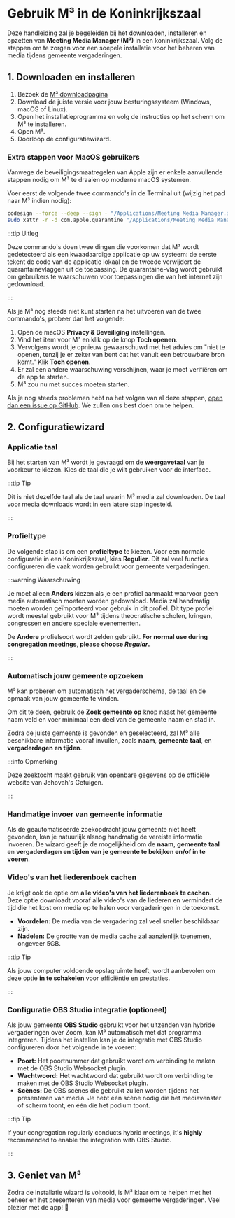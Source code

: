 # Gebruik M³ in de Koninkrijkszaal

Deze handleiding zal je begeleiden bij het downloaden, installeren en opzetten van **Meeting Media Manager (M³)** in een koninkrijkszaal. Volg de stappen om te zorgen voor een soepele installatie voor het beheren van media tijdens gemeente vergaderingen.

## 1. Downloaden en installeren

1. Bezoek de [M³ downloadpagina](https://github.com/sircharlo/meeting-media-manager/releases/latest)
2. Download de juiste versie voor jouw besturingssysteem (Windows, macOS of Linux).
3. Open het installatieprogramma en volg de instructies op het scherm om M³ te installeren.
4. Open M³.
5. Doorloop de configuratiewizard.

### Extra stappen voor MacOS gebruikers

Vanwege de beveiligingsmaatregelen van Apple zijn er enkele aanvullende stappen nodig om M³ te draaien op moderne macOS systemen.

Voer eerst de volgende twee commando's in de Terminal uit (wijzig het pad naar M³ indien nodig):

```bash
codesign --force --deep --sign - "/Applications/Meeting Media Manager.app"
sudo xattr -r -d com.apple.quarantine "/Applications/Meeting Media Manager.app"
```

:::tip Uitleg

Deze commando's doen twee dingen die voorkomen dat M³ wordt gedetecteerd als een kwaadaardige applicatie op uw systeem: de eerste tekent de code van de applicatie lokaal en de tweede verwijdert de quarantainevlaggen uit de toepassing. De quarantaine-vlag wordt gebruikt om gebruikers te waarschuwen voor toepassingen die van het internet zijn gedownload.

:::

Als je M³ nog steeds niet kunt starten na het uitvoeren van de twee commando's, probeer dan het volgende:

1. Open de macOS **Privacy & Beveiliging** instellingen.
2. Vind het item voor M³ en klik op de knop **Toch openen**.
3. Vervolgens wordt je opnieuw gewaarschuwd met het advies om "niet te openen, tenzij je er zeker van bent dat het vanuit een betrouwbare bron komt." Klik **Toch openen**.
4. Er zal een andere waarschuwing verschijnen, waar je moet verifiëren om de app te starten.
5. M³ zou nu met succes moeten starten.

Als je nog steeds problemen hebt na het volgen van al deze stappen, [open dan een issue op GitHub](https://github.com/sircharlo/meeting-media-manager/issues/new). We zullen ons best doen om te helpen.

## 2. Configuratiewizard

### Applicatie taal

Bij het starten van M³ wordt je gevraagd om de **weergavetaal** van je voorkeur te kiezen. Kies de taal die je wilt gebruiken voor de interface.

:::tip Tip

Dit is niet dezelfde taal als de taal waarin M³ media zal downloaden. De taal voor media downloads wordt in een latere stap ingesteld.

:::

### Profieltype

De volgende stap is om een **profieltype** te kiezen. Voor een normale configuratie in een Koninkrijkszaal, kies **Regulier**. Dit zal veel functies configureren die vaak worden gebruikt voor gemeente vergaderingen.

:::warning Waarschuwing

Je moet alleen **Anders** kiezen als je een profiel aanmaakt waarvoor geen media automatisch moeten worden gedownload. Media zal handmatig moeten worden geïmporteerd voor gebruik in dit profiel. Dit type profiel wordt meestal gebruikt voor M³ tijdens theocratische scholen, kringen, congressen en andere speciale evenementen.

De **Andere** profielsoort wordt zelden gebruikt. **For normal use during congregation meetings, please choose _Regular_.**

:::

### Automatisch jouw gemeente opzoeken

M³ kan proberen om automatisch het vergaderschema, de taal en de opmaak van jouw gemeente te vinden.

Om dit te doen, gebruik de **Zoek gemeente op** knop naast het gemeente naam veld en voer minimaal een deel van de gemeente naam en stad in.

Zodra de juiste gemeente is gevonden en geselecteerd, zal M³ alle beschikbare informatie vooraf invullen, zoals **naam**, **gemeente taal**, en **vergaderdagen en tijden**.

:::info Opmerking

Deze zoektocht maakt gebruik van openbare gegevens op de officiële website van Jehovah's Getuigen.

:::

### Handmatige invoer van gemeente informatie

Als de geautomatiseerde zoekopdracht jouw gemeente niet heeft gevonden, kan je natuurlijk alsnog handmatig de vereiste informatie invoeren. De wizard geeft je de mogelijkheid om de **naam**, **gemeente taal** en **vergaderdagen en tijden van je gemeente te bekijken en/of in te voeren**.

### Video's van het liederenboek cachen

Je krijgt ook de optie om **alle video's van het liederenboek te cachen**. Deze optie downloadt vooraf alle video's van de liederen en vermindert de tijd die het kost om media op te halen voor vergaderingen in de toekomst.

- **Voordelen:** De media van de vergadering zal veel sneller beschikbaar zijn.
- **Nadelen:** De grootte van de media cache zal aanzienlijk toenemen, ongeveer 5GB.

:::tip Tip

Als jouw computer voldoende opslagruimte heeft, wordt aanbevolen om deze optie **in te schakelen** voor efficiëntie en prestaties.

:::

### Configuratie OBS Studio integratie (optioneel)

Als jouw gemeente **OBS Studio** gebruikt voor het uitzenden van hybride vergaderingen over Zoom, kan M³ automatisch met dat programma integreren. Tijdens het instellen kan je de integratie met OBS Studio configureren door het volgende in te voeren:

- **Poort:** Het poortnummer dat gebruikt wordt om verbinding te maken met de OBS Studio Websocket plugin.
- **Wachtwoord:** Het wachtwoord dat gebruikt wordt om verbinding te maken met de OBS Studio Websocket plugin.
- **Scènes:** De OBS scènes die gebruikt zullen worden tijdens het presenteren van media. Je hebt één scène nodig die het mediavenster of scherm toont, en één die het podium toont.

:::tip Tip

If your congregation regularly conducts hybrid meetings, it's **highly** recommended to enable the integration with OBS Studio.

:::

## 3. Geniet van M³

Zodra de installatie wizard is voltooid, is M³ klaar om te helpen met het beheer en het presenteren van media voor gemeente vergaderingen. Veel plezier met de app! :tada:

